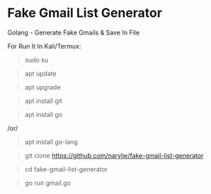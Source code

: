 # Fake Gmail List Generator
Golang - Generate Fake Gmails &amp; Save In File

For Run It In Kali/Termux:
> sudo su

> apt update

> apt upgrade

> apt install git

> apt install go

/or/

> apt install go-lang

> git clone https://github.com/narylw/fake-gmail-list-generator

> cd fake-gmail-list-generator

> go run gmail.go
